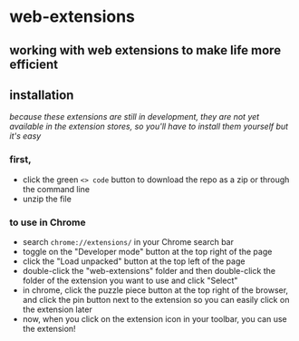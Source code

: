 # web-extensions
working with web extensions to make life more efficient
---------------
## installation
*because these extensions are still in development, they are not yet available in the extension stores, so you'll have to install them yourself but it's easy*

### first,
- click the green `<> code` button to download the repo as a zip or through the command line
- unzip the file

### to use in Chrome
- search `chrome://extensions/` in your Chrome search bar
- toggle on the "Developer mode" button at the top right of the page
- click the "Load unpacked" button at the top left of the page
- double-click the "web-extensions" folder and then double-click the folder of the extension you want to use and click "Select"
- in chrome, click the puzzle piece button at the top right of the browser, and click the pin button next to the extension so you can easily click on the extension later
- now, when you click on the extension icon in your toolbar, you can use the extension!
